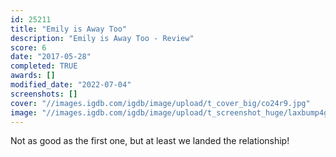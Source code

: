 ```yaml
---
id: 25211
title: "Emily is Away Too"
description: "Emily is Away Too - Review"
score: 6
date: "2017-05-28"
completed: TRUE
awards: []
modified_date: "2022-07-04"
screenshots: []
cover: "//images.igdb.com/igdb/image/upload/t_cover_big/co24r9.jpg"
image: "//images.igdb.com/igdb/image/upload/t_screenshot_huge/laxbump4gffq7ahvkbwf.jpg"
---
```

Not as good as the first one, but at least we landed the relationship!